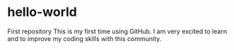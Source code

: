 # hello-world
First repository
This is my first time using GitHub. I am very excited to learn and to improve my coding skills with this community.
